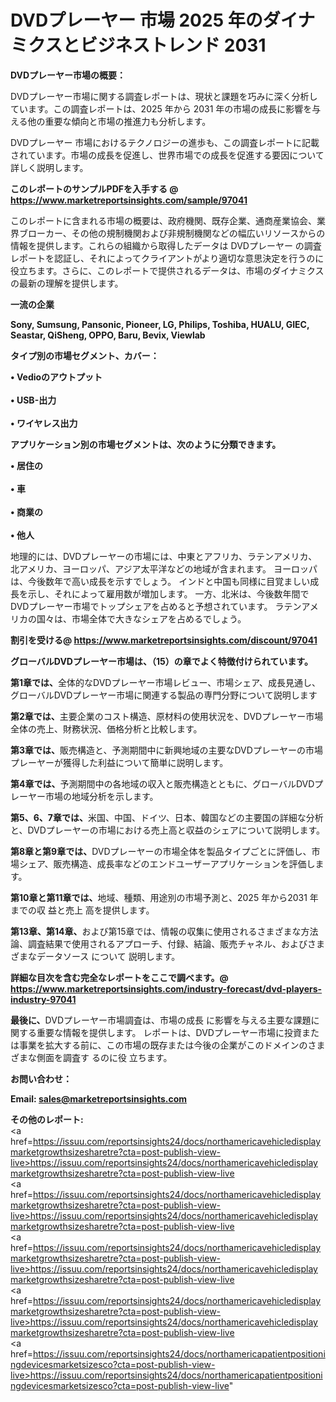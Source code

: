 # DVDプレーヤー 市場 2025 年のダイナミクスとビジネストレンド 2031

<strong><b>DVDプレーヤー市場の概要：</b></strong>

DVDプレーヤー市場に関する調査レポートは、現状と課題を巧みに深く分析しています。この調査レポートは、2025 年から 2031 年の市場の成長に影響を与える他の重要な傾向と市場の推進力も分析します。

DVDプレーヤー 市場におけるテクノロジーの進歩も、この調査レポートに記載されています。市場の成長を促進し、世界市場での成長を促進する要因について詳しく説明します。

<strong>このレポートのサンプルPDFを入手する @ <a href=https://www.marketreportsinsights.com/sample/97041>https://www.marketreportsinsights.com/sample/97041</a></strong>

このレポートに含まれる市場の概要は、政府機関、既存企業、通商産業協会、業界ブローカー、その他の規制機関および非規制機関などの幅広いリソースからの情報を提供します。これらの組織から取得したデータは DVDプレーヤー の調査レポートを認証し、それによってクライアントがより適切な意思決定を行うのに役立ちます。さらに、このレポートで提供されるデータは、市場のダイナミクスの最新の理解を提供します。

<strong>一流の企業</strong>

<strong><b>Sony, Sumsung, Pansonic, Pioneer, LG, Philips, Toshiba, HUALU, GIEC, Seastar, QiSheng, OPPO, Baru, Bevix, Viewlab</b></strong>

<strong><b>タイプ別の市場セグメント、カバー：</b></strong>

<strong>• Vedioのアウトプット<br><br>•  USB-出力<br><br>• ワイヤレス出力</strong>

<strong><b>アプリケーション別の市場セグメントは、次のように分類できます。</b></strong>

<strong>• 居住の<br><br>• 車<br><br>• 商業の<br><br>• 他人</strong>

 地理的には、DVDプレーヤーの市場には、中東とアフリカ、ラテンアメリカ、北アメリカ、ヨーロッパ、アジア太平洋などの地域が含まれます。 ヨーロッパは、今後数年で高い成長を示すでしょう。 インドと中国も同様に目覚ましい成長を示し、それによって雇用数が増加します。 一方、北米は、今後数年間でDVDプレーヤー市場でトップシェアを占めると予想されています。 ラテンアメリカの国々は、市場全体で大きなシェアを占めるでしょう。

<strong>割引を受ける@ <a href=https://www.marketreportsinsights.com/discount/97041>https://www.marketreportsinsights.com/discount/97041</a></strong>

<strong><b>グローバルDVDプレーヤー市場は、（15）の章でよく特徴付けられています。</b></strong>

<strong><b>第</b></strong><strong><b>1章では、</b></strong>全体的なDVDプレーヤー市場レビュー、市場シェア、成長見通し、グローバルDVDプレーヤー市場に関連する製品の専門分野について説明します

<strong><b>第2章では、</b></strong>主要企業のコスト構造、原材料の使用状況を、DVDプレーヤー市場全体の売上、財務状況、価格分析と比較します。

<strong><b>第3章では、</b></strong>販売構造と、予測期間中に新興地域の主要なDVDプレーヤーの市場プレーヤーが獲得した利益について簡単に説明します。

<strong><b>第4章では、</b></strong>予測期間中の各地域の収入と販売構造とともに、グローバルDVDプレーヤー市場の地域分析を示します。

<strong><b>第5、6、7章では、</b></strong>米国、中国、ドイツ、日本、韓国などの主要国の詳細な分析と、DVDプレーヤーの市場における売上高と収益のシェアについて説明します。

<strong><b>第8章と第9章では、</b></strong>DVDプレーヤーの市場全体を製品タイプごとに評価し、市場シェア、販売構造、成長率などのエンドユーザーアプリケーションを評価します。

<strong><b>第10章と第11章では、</b></strong>地域、種類、用途別の市場予測と、2025 年から2031 年までの収 益と売上 高を提供します。

<strong><b>第13章、第14章、</b></strong>および第15章では、情報の収集に使用されるさまざまな方法論、調査結果で使用されるアプローチ、付録、結論、販売チャネル、およびさまざまなデータソース について 説明します。

<strong>詳細な目次を含む完全なレポートをここで調べます。@ <a href=https://www.marketreportsinsights.com/industry-forecast/dvd-players-industry-97041>https://www.marketreportsinsights.com/industry-forecast/dvd-players-industry-97041</a></strong>

<strong><b>最後に、</b></strong>DVDプレーヤー市場調査は、市場の成長 に影響を</a>与える主要な課題に関する重要な情報を提供します。 レポートは、DVDプレーヤー市場に投資または事業を拡大する前に、この市場の既存または今後の企業がこのドメインのさまざまな側面を調査す るのに役 立ちます。

<strong><b>お問い合わせ：</b></strong>

<strong>Email: </strong><a href=mailto:sales@marketreportsinsights.com><strong>sales@marketreportsinsights.com</strong></a>

<strong>その他のレポート:</strong>
<br>
<a href=https://issuu.com/reportsinsights24/docs/northamericavehicledisplaymarketgrowthsizesharetre?cta=post-publish-view-live>https://issuu.com/reportsinsights24/docs/northamericavehicledisplaymarketgrowthsizesharetre?cta=post-publish-view-live</a>
<br>
<a href=https://issuu.com/reportsinsights24/docs/northamericavehicledisplaymarketgrowthsizesharetre?cta=post-publish-view-live>https://issuu.com/reportsinsights24/docs/northamericavehicledisplaymarketgrowthsizesharetre?cta=post-publish-view-live</a>
<br>
<a href=https://issuu.com/reportsinsights24/docs/northamericavehicledisplaymarketgrowthsizesharetre?cta=post-publish-view-live>https://issuu.com/reportsinsights24/docs/northamericavehicledisplaymarketgrowthsizesharetre?cta=post-publish-view-live</a>
<br>
<a href=https://issuu.com/reportsinsights24/docs/northamericavehicledisplaymarketgrowthsizesharetre?cta=post-publish-view-live>https://issuu.com/reportsinsights24/docs/northamericavehicledisplaymarketgrowthsizesharetre?cta=post-publish-view-live</a>
<br>
<a href=https://issuu.com/reportsinsights24/docs/northamericapatientpositioningdevicesmarketsizesco?cta=post-publish-view-live>https://issuu.com/reportsinsights24/docs/northamericapatientpositioningdevicesmarketsizesco?cta=post-publish-view-live</a>"

